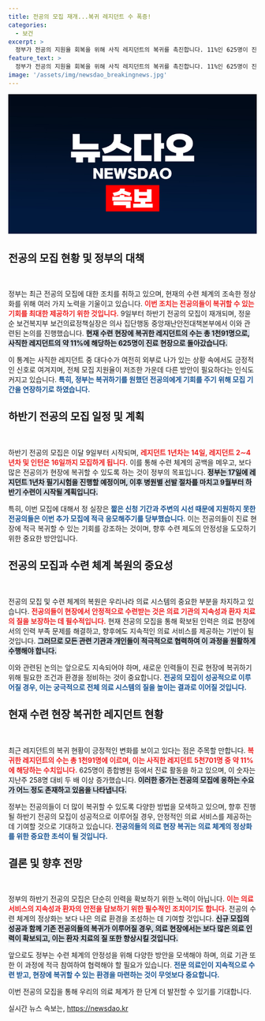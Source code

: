 ```yaml
---
title: 전공의 모집 재개...복귀 레지던트 수 폭증!
categories:
  - 보건
excerpt: >
  정부가 전공의 지원율 회복을 위해 사직 레지던트의 복귀를 촉진합니다. 11%인 625명이 진료 현장으로 돌아왔고, 추가 모집 기간을 이달 16일까지 연장했습니다. 전공의의 소중한 기회를 놓치지 마세요!
feature_text: >
  정부가 전공의 지원율 회복을 위해 사직 레지던트의 복귀를 촉진합니다. 11%인 625명이 진료 현장으로 돌아왔고, 추가 모집 기간을 이달 16일까지 연장했습니다. 전공의의 소중한 기회를 놓치지 마세요!
image: '/assets/img/newsdao_breakingnews.jpg'
---
```


<p><img src="/assets/img/newsdao_breakingnews.jpg" alt="bookingtag 속보" /></p>

<h2 data-ke-size="size26">전공의 모집 현황 및 정부의 대책</h2>

<p data-ke-size="size16">&nbsp;</p>

<p>정부는 최근 전공의 모집에 대한 조치를 취하고 있으며, 현재의 수련 체계의 조속한 정상화를 위해 여러 가지 노력을 기울이고 있습니다. <b><span style="color: #ee2323;">이번 조치는 전공의들이 복귀할 수 있는 기회를 최대한 제공하기 위한 것입니다.</span></b> 9일부터 하반기 전공의 모집이 재개되며, 정윤순 보건복지부 보건의료정책실장은 의사 집단행동 중앙재난안전대책본부에서 이와 관련된 논의를 진행했습니다. <b><span style="background-color: #21538527;">현재 수련 현장에 복귀한 레지던트의 수는 총 1천91명으로, 사직한 레지던트의 약 11%에 해당하는 625명이 진료 현장으로 돌아갔습니다.</span></b></p>

<p>이 통계는 사직한 레지던트 중 대다수가 여전히 외부로 나가 있는 상황 속에서도 긍정적인 신호로 여겨지며, 전체 모집 지원율이 저조한 가운데 다른 방안이 필요하다는 인식도 커지고 있습니다. <b><span style="color: #1a5490;">특히, 정부는 복귀하기를 원했던 전공의에게 기회를 주기 위해 모집 기간을 연장하기로 하였습니다.</span></b> </p>

<h2 data-ke-size="size26">하반기 전공의 모집 일정 및 계획</h2>

<p data-ke-size="size16">&nbsp;</p>

<p>하반기 전공의 모집은 이달 9일부터 시작되며, <b><span style="color: #ee2323;">레지던트 1년차는 14일, 레지던트 2∼4년차 및 인턴은 16일까지 모집하게 됩니다.</span></b> 이를 통해 수련 체계의 공백을 메우고, 보다 많은 전공의가 현장에 복귀할 수 있도록 하는 것이 정부의 목표입니다. <b><span style="background-color: #21538527;">정부는 17일에 레지던트 1년차 필기시험을 진행할 예정이며, 이후 병원별 선발 절차를 마치고 9월부터 하반기 수련이 시작될 계획입니다.</span></b></p>

<p>특히, 이번 모집에 대해서 정 실장은 <b><span style="color: #1a5490;">짧은 신청 기간과 주변의 시선 때문에 지원하지 못한 전공의들은 이번 추가 모집에 적극 응모해주기를 당부했습니다.</span></b> 이는 전공의들이 진료 현장에 적극 복귀할 수 있는 기회를 강조하는 것이며, 향후 수련 제도의 안정성을 도모하기 위한 중요한 방안입니다.</p>

<h2 data-ke-size="size26">전공의 모집과 수련 체계 복원의 중요성</h2>

<p data-ke-size="size16">&nbsp;</p>

<p>전공의 모집 및 수련 체계의 복원은 우리나라 의료 시스템의 중요한 부분을 차지하고 있습니다. <b><span style="color: #ee2323;">전공의들이 현장에서 안정적으로 수련받는 것은 의료 기관의 지속성과 환자 치료의 질을 보장하는 데 필수적입니다.</span></b> 현재 전공의 모집을 통해 확보된 인력은 의료 현장에서의 인력 부족 문제를 해결하고, 향후에도 지속적인 의료 서비스를 제공하는 기반이 될 것입니다. <b><span style="background-color: #21538527;">그러므로 모든 관련 기관과 개인들이 적극적으로 협력하여 이 과정을 원활하게 수행해야 합니다.</span></b></p>

<p>이와 관련된 논의는 앞으로도 지속되어야 하며, 새로운 인력들이 진료 현장에 복귀하기 위해 필요한 조건과 환경을 정비하는 것이 중요합니다. <b><span style="color: #1a5490;">전공의 모집이 성공적으로 이루어질 경우, 이는 궁극적으로 전체 의료 시스템의 질을 높이는 결과로 이어질 것입니다.</span></b> </p>

<h2 data-ke-size="size26">현재 수련 현장 복귀한 레지던트 현황</h2>

<p data-ke-size="size16">&nbsp;</p>

<p>최근 레지던트의 복귀 현황이 긍정적인 변화를 보이고 있다는 점은 주목할 만합니다. <b><span style="color: #ee2323;">복귀한 레지던트의 수는 총 1천91명에 이르며, 이는 사직한 레지던트 5천701명 중 약 11%에 해당하는 수치입니다.</span></b> 625명이 종합병원 등에서 진료 활동을 하고 있으며, 이 숫자는 지난주 258명 대비 두 배 이상 증가했습니다. <b><span style="background-color: #21538527;">이러한 증가는 전공의 모집에 응하는 수요가 어느 정도 존재하고 있음을 나타냅니다.</span></b></p>

<p>정부는 전공의들이 더 많이 복귀할 수 있도록 다양한 방법을 모색하고 있으며, 향후 진행될 하반기 전공의 모집이 성공적으로 이루어질 경우, 안정적인 의료 서비스를 제공하는 데 기여할 것으로 기대하고 있습니다. <b><span style="color: #1a5490;">전공의들의 의료 현장 복귀는 의료 체계의 정상화를 위한 중요한 초석이 될 것입니다.</span></b></p>

<h2 data-ke-size="size26">결론 및 향후 전망</h2>

<p data-ke-size="size16">&nbsp;</p>

<p>정부의 하반기 전공의 모집은 단순히 인력을 확보하기 위한 노력이 아닙니다. <b><span style="color: #ee2323;">이는 의료 서비스의 지속성과 환자의 안전을 담보하기 위한 필수적인 조치이기도 합니다.</span></b> 전공의 수련 체계의 정상화는 보다 나은 의료 환경을 조성하는 데 기여할 것입니다. <b><span style="background-color: #21538527;">신규 모집의 성공과 함께 기존 전공의들의 복귀가 이루어질 경우, 의료 현장에서는 보다 많은 의료 인력이 확보되고, 이는 환자 치료의 질 또한 향상시킬 것입니다.</span></b></p>

<p>앞으로도 정부는 수련 체계의 안정성을 위해 다양한 방안을 모색해야 하며, 의료 기관 또한 이 과정에 적극 참여하여 협력해야 할 필요가 있습니다. <b><span style="color: #1a5490;">전문 의료인이 지속적으로 수련 받고, 현장에 복귀할 수 있는 환경을 마련하는 것이 무엇보다 중요합니다.</span></b> </p>

<p>이번 전공의 모집을 통해 우리의 의료 체계가 한 단계 더 발전할 수 있기를 기대합니다.</p>
실시간 뉴스 속보는, <a href="https://newsdao.kr" rel="dofollow">https://newsdao.kr</a>


